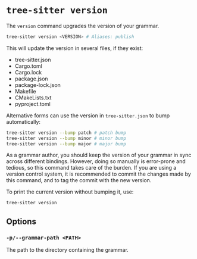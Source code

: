 # `tree-sitter version`

The `version` command upgrades the version of your grammar.

```bash
tree-sitter version <VERSION> # Aliases: publish
```

This will update the version in several files, if they exist:

* tree-sitter.json
* Cargo.toml
* Cargo.lock
* package.json
* package-lock.json
* Makefile
* CMakeLists.txt
* pyproject.toml

Alternative forms can use the version in `tree-sitter.json` to bump automatically:

```bash
tree-sitter version --bump patch # patch bump
tree-sitter version --bump minor # minor bump
tree-sitter version --bump major # major bump
```

As a grammar author, you should keep the version of your grammar in sync across
different bindings. However, doing so manually is error-prone and tedious, so
this command takes care of the burden. If you are using a version control system,
it is recommended to commit the changes made by this command, and to tag the
commit with the new version.

To print the current version without bumping it, use:

```bash
tree-sitter version
```

## Options

### `-p/--grammar-path <PATH>`

The path to the directory containing the grammar.
